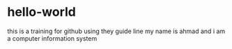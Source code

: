 # hello-world
this is a training for github using they guide line
my name is ahmad and i am a computer information system
